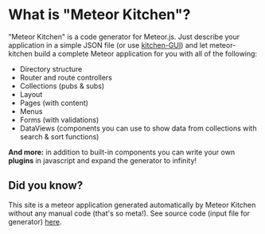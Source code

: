 What is "Meteor Kitchen"?
=========================

"Meteor Kitchen" is a code generator for Meteor.js. Just describe your application in a simple JSON file (or use <a href="{{urlFor 'login'}}">kitchen-GUI</a>) and let meteor-kitchen build a complete Meteor application for you with all of the following:

- Directory structure
- Router and route controllers
- Collections (pubs & subs)
- Layout
- Pages (with content)
- Menus
- Forms (with validations)
- DataViews (components you can use to show data from collections with search & sort functions)

**And more:** in addition to built-in components you can write your own **plugins** in javascript and expand the generator to infinity!

Did you know?
-------------

This site is a meteor application generated automatically by Meteor Kitchen without any manual code (that's so meta!). See source code (input file for generator) <a href="https://github.com/perak/kitchen-site" target="_blank">here</a>.
